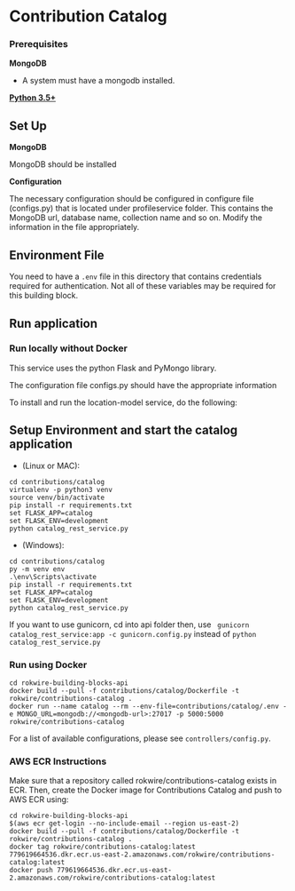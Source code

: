 # Contribution Catalog 

### Prerequisites

**MongoDB**

- A system must have a mongodb installed.

**[Python 3.5+](https://www.python.org)**


## Set Up

**MongoDB**
 
 MongoDB should be installed

**Configuration**

The necessary configuration should be configured in configure file (configs.py) that is located under profileservice folder. This contains the MongoDB url, database name, collection name and so on. Modify the information in the file appropriately.

## Environment File

You need to have a `.env` file in this directory that contains credentials required for authentication. 
Not all of these variables may be required for this building block.

## Run application

### Run locally without Docker

This service uses the python Flask and PyMongo library.

The configuration file configs.py should have the appropriate information

To install and run the location-model service, do the following:

## Setup Environment and start the catalog application
- (Linux or MAC):
```
cd contributions/catalog
virtualenv -p python3 venv
source venv/bin/activate
pip install -r requirements.txt
set FLASK_APP=catalog
set FLASK_ENV=development
python catalog_rest_service.py
```
- (Windows):
```
cd contributions/catalog
py -m venv env
.\env\Scripts\activate
pip install -r requirements.txt
set FLASK_APP=catalog
set FLASK_ENV=development
python catalog_rest_service.py
```
If you want to use gunicorn, cd into api folder then, use ` gunicorn catalog_rest_service:app -c gunicorn.config.py` instead of `python catalog_rest_service.py`


### Run using Docker

```
cd rokwire-building-blocks-api
docker build --pull -f contributions/catalog/Dockerfile -t rokwire/contributions-catalog .
docker run --name catalog --rm --env-file=contributions/catalog/.env -e MONGO_URL=mongodb://<mongodb-url>:27017 -p 5000:5000 rokwire/contributions-catalog
```

For a list of available configurations, please see `controllers/config.py`.


### AWS ECR Instructions

Make sure that a repository called rokwire/contributions-catalog exists in ECR. Then, create the Docker image for Contributions Catalog and push to AWS ECR using:

```
cd rokwire-building-blocks-api
$(aws ecr get-login --no-include-email --region us-east-2)
docker build --pull -f contributions/catalog/Dockerfile -t rokwire/contributions-catalog .
docker tag rokwire/contributions-catalog:latest 779619664536.dkr.ecr.us-east-2.amazonaws.com/rokwire/contributions-catalog:latest
docker push 779619664536.dkr.ecr.us-east-2.amazonaws.com/rokwire/contributions-catalog:latest
```